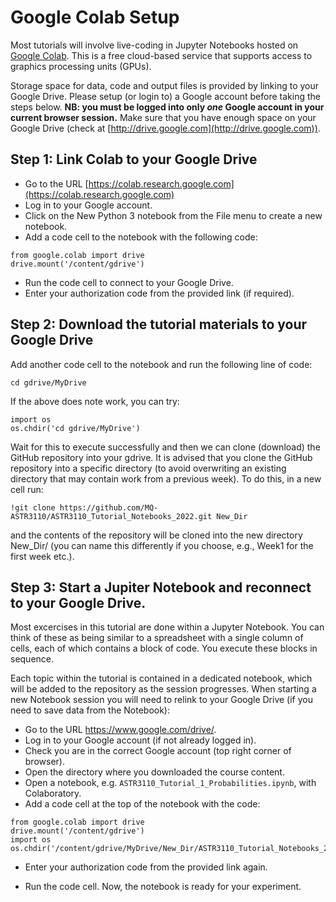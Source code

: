 # Google Colab Setup

Most tutorials will involve live-coding in Jupyter Notebooks hosted on
[Google
Colab](https://colab.research.google.com). This
is a free cloud-based service that supports access to graphics
processing units (GPUs).

Storage space for data, code and output files is provided by linking
to your Google Drive. Please setup (or login to) a Google account
before taking the steps below. **NB: you must be logged into only
*one* Google account in your current browser session.** Make sure that
you have enough space on your Google Drive (check at
[http://drive.google.com](http://drive.google.com)).

## Step 1: Link Colab to your Google Drive

 * Go to the URL [https://colab.research.google.com](https://colab.research.google.com)
 * Log in to your Google account. 
 * Click on the New Python 3 notebook from the File menu to create a new notebook.
 * Add a code cell to the notebook with the following code:

```
from google.colab import drive
drive.mount('/content/gdrive')
```

 * Run the code cell to connect to your Google Drive.
 * Enter your authorization code from the provided link (if required).

## Step 2: Download the tutorial materials to your Google Drive

Add another code cell to the notebook and run the following line of code:

```
cd gdrive/MyDrive
```

If the above does note work, you can try:

```
import os
os.chdir('cd gdrive/MyDrive')
```

Wait for this to execute successfully and then we can clone (download) the GitHub
repository into your gdrive. It is advised that you clone the GitHub repository into a specific directory 
(to avoid overwriting an existing directory that may contain work from a
previous week). To do this, in a new cell run:
```
!git clone https://github.com/MQ-ASTR3110/ASTR3110_Tutorial_Notebooks_2022.git New_Dir

```
and the contents of the repository will be cloned into the new directory New_Dir/ (you can name this differently if you choose, e.g., Week1 for the first week etc.).

## Step 3: Start a Jupiter Notebook and reconnect to your Google Drive.

Most excercises in this tutorial are done within a Jupyter
Notebook. You can think of these as being similar to a spreadsheet
with a single column of cells, each of which contains a block of
code. You execute these blocks in sequence.

Each topic within the tutorial is contained in a dedicated notebook,
which will be added to the repository as the session progresses. When
starting a new Notebook session you will need to relink to your Google
Drive (if you need to save data from the Notebook):

 * Go to the URL https://www.google.com/drive/.
 * Log in to your Google account (if not already logged in).
 * Check you are in the correct Google account (top right corner of browser).
 * Open the directory where you downloaded the course content.
 * Open a notebook, e.g. ```ASTR3110_Tutorial_1_Probabilities.ipynb```, with Colaboratory.
 * Add a code cell at the top of the notebook with the code:
 
```
from google.colab import drive
drive.mount('/content/gdrive')
import os
os.chdir('/content/gdrive/MyDrive/New_Dir/ASTR3110_Tutorial_Notebooks_2022')
```
 * Enter your authorization code from the provided link again.

 * Run the code cell. Now, the notebook is ready for your experiment.

